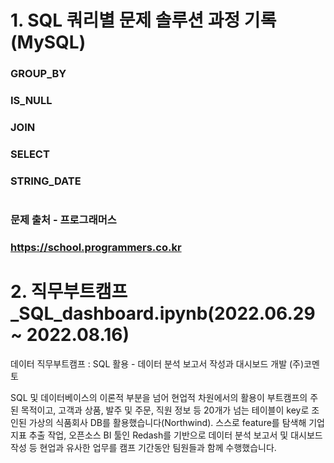 #
# 1. SQL 쿼리별 문제 솔루션 과정 기록(MySQL)
### GROUP_BY
### IS_NULL
### JOIN
### SELECT
### STRING_DATE
#
### 문제 출처 - 프로그래머스
### https://school.programmers.co.kr
#
# 2. 직무부트캠프_SQL_dashboard.ipynb(2022.06.29 ~ 2022.08.16)

데이터 직무부트캠프 : SQL 활용 - 데이터 분석 보고서 작성과 대시보드 개발
(주)코멘토

SQL 및 데이터베이스의 이론적 부분을 넘어 현업적 차원에서의 활용이 부트캠프의 주된 목적이고,
고객과 상품, 발주 및 주문, 직원 정보 등 20개가 넘는 테이블이 key로 조인된 가상의 식품회사 DB를 활용했습니다(Northwind).
스스로 feature를 탐색해 기업 지표 추출 작업, 오픈소스 BI 툴인 Redash를 기반으로
데이터 분석 보고서 및 대시보드 작성 등 현업과 유사한 업무를 캠프 기간동안 팀원들과 함께 수행했습니다.
